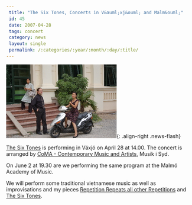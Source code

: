 ```yaml
---
 title: "The Six Tones, Concerts in V&auml;xj&ouml; and Malm&ouml;"
 id: 45
 date: 2007-04-28
 tags: concert
 category: news
 layout: single
 permalink: /:categories/:year/:month/:day/:title/
---
```

![image-right](/assets/images/sixtones-1.jpg){: .align-right .news-flash}

<a href="http://www.henrikfrisk.com/index.jsp?metaId=music&amp;id=proj&amp;about=1&amp;field=id&amp;query=4">The Six Tones</a> is performing in V&auml;xj&ouml; on April 28 at 14.00. The concert is arranged by <a href="http://www.comasweden.se/coma/main.asp?linksubID=1">CoMA - Contemporary Music and Artists</a>, Musik i Syd.
</p>
On June 2 at 19.30 are we performing the same program at the Malm&ouml; Academy of Music. 
</p>
<p>
We will perform some traditional vietnamese music as well as improvisations and my pieces <a href="http://www.henrikfrisk.com/index.jsp?metaId=music&id=comp&field=id&query=8&show=1#8">Repetition Repeats all other Repetitions</a> and <a href="http://www.henrikfrisk.com/index.jsp?metaId=music&id=comp&field=id&query=10&show=1#10">The Six Tones</a>.

